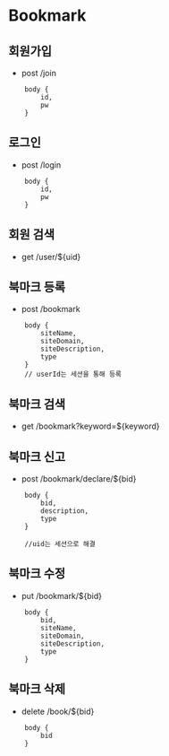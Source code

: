 # Bookmark

## 회원가입

- post /join

```
    body { 
        id,
        pw
    }
```
## 로그인

- post /login 

```
    body {
        id,
        pw
    }
```

## 회원 검색

- get /user/${uid}

## 북마크 등록

- post /bookmark

``` 
    body {
        siteName,
        siteDomain,
        siteDescription,
        type
    }
    // userId는 세션을 통해 등록
```

## 북마크 검색

- get /bookmark?keyword=${keyword}

## 북마크 신고

- post /bookmark/declare/${bid}

``` 
    body {
        bid,
        description,
        type
    }

    //uid는 세션으로 해결
```

## 북마크 수정
 
- put /bookmark/${bid}

```
    body {
        bid,
        siteName,
        siteDomain,
        siteDescription,
        type
    }
```

## 북마크 삭제

- delete /book/${bid}

```
    body { 
        bid
    }
```